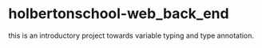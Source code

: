 # holbertonschool-web_back_end

this is an introductory project towards variable typing and type annotation.